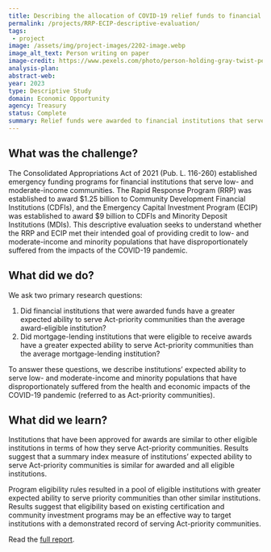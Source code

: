 ```yaml
---
title: Describing the allocation of COVID-19 relief funds to financial institutions
permalink: /projects/RRP-ECIP-descriptive-evaluation/
tags: 
 - project
image: /assets/img/project-images/2202-image.webp
image_alt_text: Person writing on paper
image-credit: https://www.pexels.com/photo/person-holding-gray-twist-pen-and-white-printer-paper-on-brown-wooden-table-955389/
analysis-plan: 
abstract-web: 
year: 2023 
type: Descriptive Study
domain: Economic Opportunity
agency: Treasury
status: Complete
summary: Relief funds were awarded to financial institutions that serve low- and moderate-income and minority communities
---
```

## What was the challenge?
The Consolidated Appropriations Act of 2021 (Pub. L. 116-260) established emergency funding programs for financial institutions that serve low- and moderate-income communities. The Rapid Response Program (RRP) was established to award $1.25 billion to Community Development Financial Institutions (CDFIs), and the Emergency Capital Investment Program (ECIP) was established to award $9 billion to CDFIs and Minority Deposit Institutions (MDIs). This descriptive evaluation seeks to understand whether the RRP and ECIP met their intended goal of providing credit to low- and moderate-income and minority populations that have disproportionately suffered from the impacts of the COVID-19 pandemic.

## What did we do?
We ask two primary research questions:
1) Did financial institutions that were awarded funds have a greater expected ability to serve Act-priority communities than the average award-eligible institution? 
2) Did mortgage-lending institutions that were eligible to receive awards have a greater expected ability to serve Act-priority communities than the average mortgage-lending institution?

To answer these questions, we describe institutions’ expected ability to serve low- and moderate-income and minority populations that have disproportionately suffered from the health and economic impacts of the COVID-19 pandemic (referred to as Act-priority communities).

## What did we learn?

Institutions that have been approved for awards are similar to other eligible institutions in terms of how they serve Act-priority communities. Results suggest that a summary index measure of institutions’ expected ability to serve Act-priority communities is similar for awarded and all eligible institutions. 

Program eligibility rules resulted in a pool of eligible institutions with greater expected ability to serve priority communities than other similar institutions. Results suggest that eligibility based on existing certification and community investment programs may be an effective way to target institutions with a demonstrated record of serving Act-priority communities.

Read the <a href="/assets/files/2202-evaluation-report.pdf" target="_blank">full report</a>.
